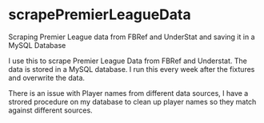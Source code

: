 # scrapePremierLeagueData
Scraping Premier League data from FBRef and UnderStat and saving it in a MySQL Database

I use this to scrape Premier League Data from FBRef and Understat. The data is stored in a MySQL database.
I run this every week after the fixtures and overwrite the data. 

There is an issue with Player names from different data sources, I have a strored procedure on my database to clean up player names so they match against different sources. 
